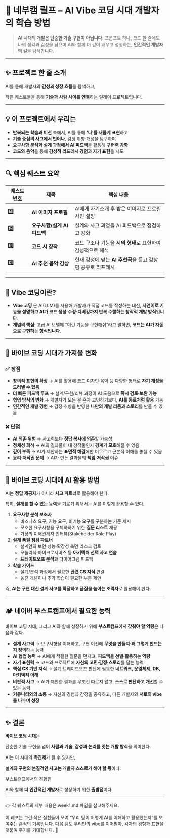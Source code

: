 # 🌿 네부캠 릴프 – AI **Vibe 코딩** 시대 개발자의 학습 **방법**

> **AI 시대의 개발은 단순한 기술 구현이 아닙니다.**
> 프롬프트 하나, 코드 한 줄에도 나의 생각과 감정을 담으며 AI와 함께 더 깊이 배우고 성장하는,
> **인간적인 개발자의 길**을 탐색합니다.

---

## ✨ 프로젝트 한 줄 소개

AI를 통해 개발자의 **감성과 성장 흐름**을 탐색하고,

작은 퀘스트들을 통해 **기술과 사람 사이를 연결**하는 릴레이 프로젝트입니다.

---

## 💡 이 프로젝트에서 우리는

- **반복되는 학습과 미션** 속에서, AI를 통해 **‘나’를 새롭게 표현**하고
- **기술 중심의 사고에서 벗어나**, 감정·취향·개성을 탐구하며
- **요구사항 분석과 설계 과정에서 AI 피드백**을 활용해 **구현력 강화**
- **코드와 음악**을 통해 **감성적 리프레시 경험과 자기 표현**을 시도

---

## 🔍 핵심 퀘스트 요약

| 퀘스트 번호 | 제목                        | 핵심 내용                                                    |
| ----------- | --------------------------- | ------------------------------------------------------------ |
| **1️⃣**      | **AI 이미지 프로필**        | AI에게 자기소개 후 받은 이미지로 프로필 사진 설정            |
| **2️⃣**      | **요구사항/설계 AI 피드백** | 설계와 사고 과정을 AI 피드백으로 점검하고 강화               |
| **3️⃣**      | **코드 시 창작**            | 코드 구조나 기능을 **시의 형태**로 표현하여 감성적으로 해석  |
| **4️⃣**      | **AI 추천 음악 감상**       | 현재 감정에 맞는 **AI 추천곡**을 듣고 감상평 공유로 리프레시 |

---

## 🌱 **Vibe 코딩이란?**

- **Vibe 코딩** 은 AI(LLM)를 사용해 개발자가 직접 코드를 작성하는 대신, **자연어로 기능을 설명하고 AI가 코드 생성·수정·디버깅까지 반복 수행하는 창작적 개발 방식**입니다.
- **개념의 핵심**:
  고급 AI 모델에 “이런 기능을 구현해줘”라고 말하면, **코드는 AI가 자동으로 구현하는 형식입니다**.

---

## 🚀 **바이브 코딩 시대가 가져올 변화**

### ✅ 장점

- **창의적 표현의 확장**
  → AI를 활용해 코드·디자인·음악 등 다양한 형태로 **자기 개성을 드러낼 수 있음**
- **더 빠른 피드백 루프**
  → 설계/구현/리뷰 과정이 AI 도움으로 **즉시 검토·보완 가능**
- **협업 방식의 변화**
  → 개발자가 모든 걸 혼자 고민하기보다, **AI를 동료처럼 활용** 가능
- **인간적인 개발 경험**
  → 감정·취향을 반영한 **나만의 개발 리듬과 스토리**를 만들 수 있음

### ❌ 단점

- **AI 의존 위험**
  → 사고력보다 **정답 복사에 의존**할 가능성
- **정체성 희석**
  → AI의 결과물이 내 창작물인지 **경계가 모호**해질 수 있음
- **깊이 부족**
  → AI가 제안하는 **표면적 해결**에만 머무르고 근본적 이해를 놓칠 수 있음
- **윤리·저작권 문제**
  → AI가 만든 결과물의 **책임·저작권** 이슈

---

## 🤖 **바이브 코딩 시대에 AI 활용 방법**

AI는 **정답 제공자**가 아니라 **사고 파트너**로 활용해야 한다.

특히, **설계를 할 수 있는 능력**을 기르기 위해서는 AI를 이렇게 활용할 수 있다.

1. **요구사항 분석 보조자**
   - 비즈니스 요구, 기능 요구, 비기능 요구를 구분하는 기준 제시
   - 모호한 요구사항을 구체화하기 위한 **질문 리스트** 제공
   - 가상의 이해관계자 인터뷰(Stakeholder Role Play)
2. **설계 품질 점검 파트너**
   - 설계안의 보안·성능·확장성 측면 리스크 검토
   - 모놀리식·마이크로서비스 등 **아키텍처 선택 사고 연습**
   - **트레이드오프 분석**과 다이어그램 피드백
3. **학습 가이드**
   - 설계/분석 과정에서 필요한 **관련 CS 지식** 연결
   - 놓친 개념이나 추가 학습이 필요한 부분 제안

즉, **AI는 구현 대신 설계 사고를 확장하고 품질을 높이는 조력자**로 활용해야 한다.

---

## 🏕 **네이버 부스트캠프에서 필요한 능력**

바이브 코딩 시대, 그리고 AI와 함께 성장하기 위해 **부스트캠프에서 갖춰야 할 역량**은 다음과 같다.

- **설계 사고력**
  → 요구사항을 이해하고, 구현 이전에 **무엇을 만들지·왜 그렇게 만드는지 정의**하는 능력
- **AI 협업 능력**
  → AI에게 적절한 질문을 던지고, **피드백을 선별·활용하는 역량**
- **자기 표현력**
  → 코드와 프로젝트에 **자신의 고민·감정·스토리**를 담는 능력
- **핵심 CS 기반 지식**
  → 설계·트레이드오프 판단에 필요한 **네트워크, 운영체제, DB, 아키텍처 이해**
- **비판적 사고**
  → AI가 제안한 결과를 무조건 따르지 않고, **스스로 판단하고 개선**할 수 있는 능력
- **커뮤니티와의 소통**
  → 자신의 경험과 감정을 공유하고, 다른 개발자와 **서로의 vibe를 나누며 성장**

---

## ✨ 결론

**바이브 코딩 시대**는

단순한 기술 구현을 넘어 **사람과 기술, 감성과 논리를 잇는 개발 방식**을 의미한다.

AI는 이 시대의 **촉진제**가 될 수 있지만,

**설계와 구현의 본질적인 사고는 개발자 스스로가 해야 할 몫**이다.

부스트캠프에서의 경험은

AI와 함께 **더 인간적인 개발자**로 성장하기 위한 **출발점**이다.

---

👉 각 퀘스트의 세부 내용은 week1.md 파일을 참고해주세요.

이 레포는 그런 작은 실천들이 모여
“우리 팀이 어떻게 AI를 이해하고 활용했는지”를 보여주는 흔적의 기록입니다.
다음 팀도 우리만의 vibe를 이어받아, 각자의 경험과 표현을 덧붙여 주기를 기대합니다. 🌱
